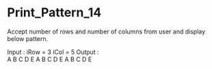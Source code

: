 # Print_Pattern_14

Accept number of rows and number of columns from user and display
below pattern.

Input : iRow = 3	iCol = 5
Output : 	
      A   B   C   D   E
      A   B   C   D   E
      A   B   C   D   E      
